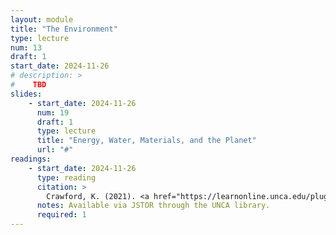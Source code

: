 ```yaml
---
layout: module
title: "The Environment"
type: lecture
num: 13
draft: 1
start_date: 2024-11-26
# description: >
#    TBD
slides: 
    - start_date: 2024-11-26
      num: 19
      draft: 1
      type: lecture
      title: "Energy, Water, Materials, and the Planet"
      url: "#"
readings: 
    - start_date: 2024-11-26
      type: reading
      citation: >
        Crawford, K. (2021). <a href="https://learnonline.unca.edu/pluginfile.php/1510960/mod_resource/content/1/CRAWFORD-Earth-2021.pdf" target="_blank">Chapter 1. Earth</a>. In The Atlas of AI. Yale University Press.
      notes: Available via JSTOR through the UNCA library.
      required: 1
---
```


